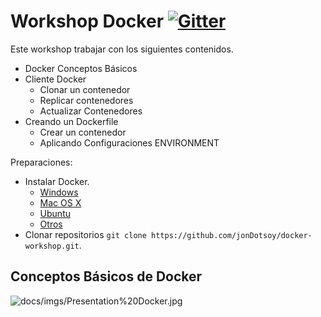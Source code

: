 Workshop Docker [![Gitter](https://badges.gitter.im/Join%20Chat.svg)](https://gitter.im/jonDotsoy/docker-workshop?utm_source=badge&utm_medium=badge&utm_campaign=pr-badge&utm_content=body_badge)
===============


Este workshop trabajar con los siguientes contenidos.

  - Docker Conceptos Básicos
  - Cliente Docker
    - Clonar un contenedor
    - Replicar contenedores
    - Actualizar Contenedores
  - Creando un Dockerfile
    - Crear un contenedor
    - Aplicando Configuraciones ENVIRONMENT


Preparaciones:

  - Instalar Docker.
    - [Windows](https://docs.docker.com/installation/windows/)
    - [Mac OS X](https://docs.docker.com/installation/mac/)
    - [Ubuntu](https://docs.docker.com/installation/ubuntulinux/)
    - [Otros](https://docs.docker.com/installation/)
  - Clonar repositorios `git clone https://github.com/jonDotsoy/docker-workshop.git`.



Conceptos Básicos de Docker 
---------------------------

![docs/imgs/Presentation%20Docker.jpg](https://goo.gl/LBfC3N)

